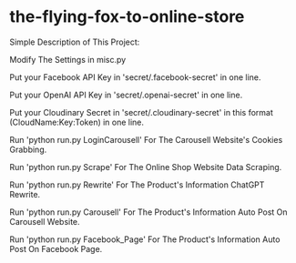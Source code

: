 # the-flying-fox-to-online-store


Simple Description of This Project:




Modify The Settings in misc.py




Put your Facebook API Key in 'secret/.facebook-secret' in one line.

Put your OpenAI API Key in 'secret/.openai-secret' in one line.

Put your Cloudinary Secret in 'secret/.cloudinary-secret' in this format (CloudName:Key:Token) in one line.




Run 'python run.py LoginCarousell' For The Carousell Website's Cookies Grabbing.

Run 'python run.py Scrape' For The Online Shop Website Data Scraping.

Run 'python run.py Rewrite' For The Product's Information ChatGPT Rewrite.

Run 'python run.py Carousell' For The Product's Information Auto Post On Carousell Website.

Run 'python run.py Facebook_Page' For The Product's Information Auto Post On Facebook Page.

